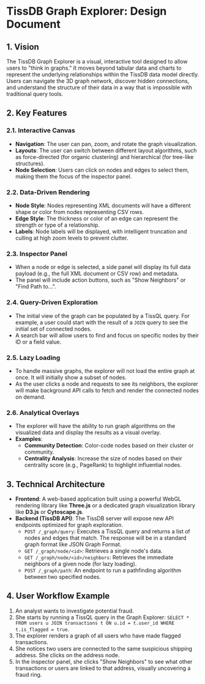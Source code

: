 # TissDB Graph Explorer: Design Document

## 1. Vision

The TissDB Graph Explorer is a visual, interactive tool designed to allow users to "think in graphs." It moves beyond tabular data and charts to represent the underlying relationships within the TissDB data model directly. Users can navigate the 3D graph network, discover hidden connections, and understand the structure of their data in a way that is impossible with traditional query tools.

## 2. Key Features

### 2.1. Interactive Canvas
*   **Navigation**: The user can pan, zoom, and rotate the graph visualization.
*   **Layouts**: The user can switch between different layout algorithms, such as force-directed (for organic clustering) and hierarchical (for tree-like structures).
*   **Node Selection**: Users can click on nodes and edges to select them, making them the focus of the inspector panel.

### 2.2. Data-Driven Rendering
*   **Node Style**: Nodes representing XML documents will have a different shape or color from nodes representing CSV rows.
*   **Edge Style**: The thickness or color of an edge can represent the strength or type of a relationship.
*   **Labels**: Node labels will be displayed, with intelligent truncation and culling at high zoom levels to prevent clutter.

### 2.3. Inspector Panel
*   When a node or edge is selected, a side panel will display its full data payload (e.g., the full XML document or CSV row) and metadata.
*   The panel will include action buttons, such as "Show Neighbors" or "Find Path to...".

### 2.4. Query-Driven Exploration
*   The initial view of the graph can be populated by a TissQL query. For example, a user could start with the result of a `JOIN` query to see the initial set of connected nodes.
*   A search bar will allow users to find and focus on specific nodes by their ID or a field value.

### 2.5. Lazy Loading
*   To handle massive graphs, the explorer will not load the entire graph at once. It will initially show a subset of nodes.
*   As the user clicks a node and requests to see its neighbors, the explorer will make background API calls to fetch and render the connected nodes on demand.

### 2.6. Analytical Overlays
*   The explorer will have the ability to run graph algorithms on the visualized data and display the results as a visual overlay.
*   **Examples**:
    *   **Community Detection**: Color-code nodes based on their cluster or community.
    *   **Centrality Analysis**: Increase the size of nodes based on their centrality score (e.g., PageRank) to highlight influential nodes.

## 3. Technical Architecture

*   **Frontend**: A web-based application built using a powerful WebGL rendering library like **Three.js** or a dedicated graph visualization library like **D3.js** or **Cytoscape.js**.
*   **Backend (TissDB API)**: The TissDB server will expose new API endpoints optimized for graph exploration.
    *   `POST /_graph/query`: Executes a TissQL query and returns a list of nodes and edges that match. The response will be in a standard graph format like JSON Graph Format.
    *   `GET /_graph/node/<id>`: Retrieves a single node's data.
    *   `GET /_graph/node/<id>/neighbors`: Retrieves the immediate neighbors of a given node (for lazy loading).
    *   `POST /_graph/path`: An endpoint to run a pathfinding algorithm between two specified nodes.

## 4. User Workflow Example

1.  An analyst wants to investigate potential fraud.
2.  She starts by running a TissQL query in the Graph Explorer: `SELECT * FROM users u JOIN transactions t ON u.id = t.user_id WHERE t.is_flagged = true`.
3.  The explorer renders a graph of all users who have made flagged transactions.
4.  She notices two users are connected to the same suspicious shipping address. She clicks on the address node.
5.  In the inspector panel, she clicks "Show Neighbors" to see what other transactions or users are linked to that address, visually uncovering a fraud ring.